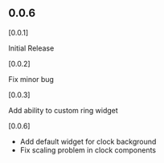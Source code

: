 ## 0.0.6

[0.0.1]

Initial Release

[0.0.2]

Fix minor bug

[0.0.3]

Add ability to custom ring widget

[0.0.6]

- Add default widget for clock background
- Fix scaling problem in clock components